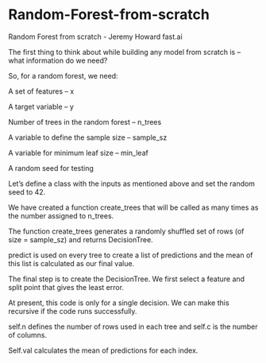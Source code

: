 # Random-Forest-from-scratch
Random Forest from scratch - Jeremy Howard fast.ai

The first thing to think about while building any model from scratch is – what information do we need?

So, for a random forest, we need:

A set of features – x

A target variable – y

Number of trees in the random forest – n_trees

A variable to define the sample size – sample_sz

A variable for minimum leaf size – min_leaf

A random seed for testing

Let’s define a class with the inputs as mentioned above and set the random seed to 42.


We have created a function create_trees that will be called as many times as the number assigned to n_trees.

The function create_trees generates a randomly shuffled set of rows (of size = sample_sz) and returns DecisionTree.

predict is used on every tree to create a list of predictions and the mean of this list is calculated as our final value.

The final step is to create the DecisionTree. We first select a feature and split point that gives the least error.

At present, this code is only for a single decision. We can make this recursive if the code runs successfully.

self.n defines the number of rows used in each tree and self.c is the number of columns.

Self.val calculates the mean of predictions for each index.




